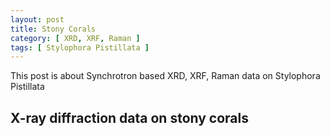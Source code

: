 ```yaml
---
layout: post
title: Stony Corals
category: [ XRD, XRF, Raman ]
tags: [ Stylophora Pistillata ]
---
```


This post is about Synchrotron based XRD, XRF, Raman data on Stylophora Pistillata

## X-ray diffraction data on stony corals
